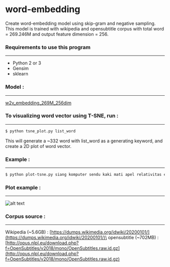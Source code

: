 # word-embedding

Create word-embedding model using skip-gram and negative sampling. This model is trained with wikipedia and opensubtitle corpus with total word = 269.246M and output feature dimension = 256.


### Requirements to use this program
--------
  - Python 2 or 3
  - Gensim
  - sklearn

### Model :
-----------
[w2v_embedding_269M_256dim](https://drive.google.com/open?id=1Pl4dlrupwIGjRhI_wyLBvm6WZqYEHOlv)

### To visualizing word vector using T-SNE, run :
---------
``` bash
$ python tsne_plot.py list_word
```
This will generate a ~332 word with list_word as a generating keyword, and create
a 2D plot of word vector.

### Example :
--------
```bash
$ python plot-tsne.py siang komputer sendu kaki mati apel relativitas emansipasi jokowi

```

### Plot example :
--------
![alt text](tsne_plot.jpg)

### Corpus source :
------------
Wikipedia (~5.6GB) : [https://dumps.wikimedia.org/idwiki/20200101/](https://dumps.wikimedia.org/idwiki/20200101/)\
opensubtitle (~702MB) : [http://opus.nlpl.eu/download.php?f=OpenSubtitles/v2018/mono/OpenSubtitles.raw.id.gz](http://opus.nlpl.eu/download.php?f=OpenSubtitles/v2018/mono/OpenSubtitles.raw.id.gz)

